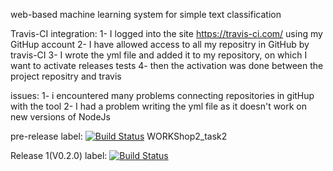 web-based machine learning system
for simple text classification

Travis-CI integration:
1- I logged into the site https://travis-ci.com/ using my GitHup account
2- I have allowed access to all my repositry in GitHub by travis-CI
3- I wrote the yml file and added it to my repository, on which I want to activate releases tests
4- then the activation was done between the project repositry and travis

issues:
1- i encountered many problems connecting repositories in gitHup with the tool
2- I had a problem writing the yml file as it doesn't work on new versions of NodeJs

pre-release label:
[![Build Status](https://app.travis-ci.com/Node3009/WORK_SHOP2.svg?branch=master)](https://app.travis-ci.com/Node3009/WORK_SHOP2)
WORKShop2_task2

Release 1(V0.2.0) label:
[![Build Status](https://app.travis-ci.com/Node3009/WORK_SHOP2.svg?branch=V0.2.0)](https://app.travis-ci.com/Node3009/WORK_SHOP2)
